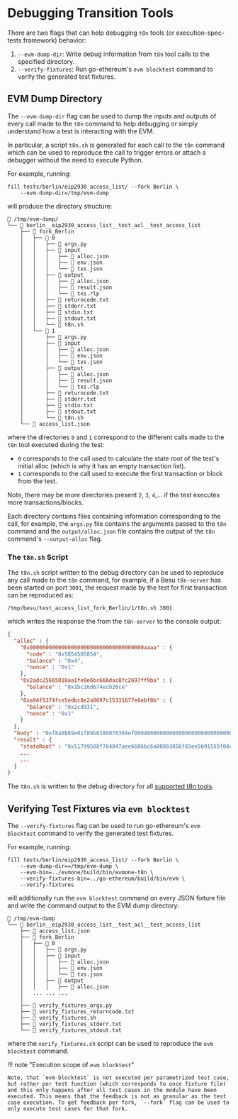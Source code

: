 # Debugging Transition Tools

There are two flags that can help debugging `t8n` tools (or execution-spec-tests framework) behavior:

1. `--evm-dump-dir`: Write debug information from `t8n` tool calls to the specified directory.
2. `--verify-fixtures`: Run go-ethereum's `evm blocktest` command to verify the generated test fixtures.

## EVM Dump Directory

The `--evm-dump-dir` flag can be used to dump the inputs and outputs of every call made to the `t8n` command to help debugging or simply understand how a test is interacting with the EVM.

In particular, a script `t8n.sh` is generated for each call to the `t8n` command which can be used to reproduce the call to trigger errors or attach a debugger without the need to execute Python.

For example, running:

```console
fill tests/berlin/eip2930_access_list/ --fork Berlin \
    --evm-dump-dir=/tmp/evm-dump
```

will produce the directory structure:

```text
📁 /tmp/evm-dump/
└── 📁 berlin__eip2930_access_list__test_acl__test_access_list
    ├── 📁 fork_Berlin
    │   ├── 📁 0
    │   │   ├── 📄 args.py
    │   │   ├── 📁 input
    │   │   │   ├── 📄 alloc.json
    │   │   │   ├── 📄 env.json
    │   │   │   └── 📄 txs.json
    │   │   ├── 📁 output
    │   │   │   ├── 📄 alloc.json
    │   │   │   ├── 📄 result.json
    │   │   │   └── 📄 txs.rlp
    │   │   ├── 📄 returncode.txt
    │   │   ├── 📄 stderr.txt
    │   │   ├── 📄 stdin.txt
    │   │   ├── 📄 stdout.txt
    │   │   └── 📄 t8n.sh
    │   └── 📁 1
    │       ├── 📄 args.py
    │       ├── 📁 input
    │       │   ├── 📄 alloc.json
    │       │   ├── 📄 env.json
    │       │   └── 📄 txs.json
    │       ├── 📁 output
    │       │   ├── 📄 alloc.json
    │       │   ├── 📄 result.json
    │       │   └── 📄 txs.rlp
    │       ├── 📄 returncode.txt
    │       ├── 📄 stderr.txt
    │       ├── 📄 stdin.txt
    │       ├── 📄 stdout.txt
    │       └── 📄 t8n.sh
    └── 📄 access_list.json
```

where the directories `0` and `1` correspond to the different calls made to the `t8n` tool executed during the test:

- `0` corresponds to the call used to calculate the state root of the test's initial alloc (which is why it has an empty transaction list).
- `1` corresponds to the call used to execute the first transaction or block from the test.

Note, there may be more directories present `2`, `3`, `4`,... if the test executes more transactions/blocks.

Each directory contains files containing information corresponding to the call, for example, the `args.py` file contains the arguments passed to the `t8n` command and the `output/alloc.json` file contains the output of the `t8n` command's `--output-alloc` flag.

### The `t8n.sh` Script

The `t8n.sh` script written to the debug directory can be used to reproduce any call made to the `t8n` command, for example, if a Besu `t8n-server` has been started on port `3001`, the request made by the test for first transaction can be reproduced as:

```console
/tmp/besu/test_access_list_fork_Berlin/1/t8n.sh 3001
```

which writes the response the from the `t8n-server` to the console output:

```json
{
  "alloc" : {
    "0x000000000000000000000000000000000000aaaa" : {
      "code" : "0x5854505854",
      "balance" : "0x4",
      "nonce" : "0x1"
    },
    "0x2adc25665018aa1fe0e6bc666dac8fc2697ff9ba" : {
      "balance" : "0x1bc16d674ecb26ce"
    },
    "0xa94f5374fce5edbc8e2a8697c15331677e6ebf0b" : {
      "balance" : "0x2cd931",
      "nonce" : "0x1"
    }
  },
  "body" : "0xf8a0b89e01f89b0180078304ef0094000000000000000000000000000000000000aaaa0180f838f7940000000000000000000000000000000000000000e1a0000000000000000000000000000000000000000000000000000000000000000001a02e16eb72206c93c471b5894800495ee9c64ae2d9823bcc4d6adeb5d9d9af0dd4a03be6691e933a0816c59d059a556c27c6753e6ce76d1e357b9201865c80b28df3",
  "result" : {
    "stateRoot" : "0x51799508f764047aee6606bc6a00863856f83ee5b91555f00c8a3cbdfbec5acb",
    ...
    ...
  }
}
```

The `t8n.sh` is written to the debug directory for all [supported t8n tools](../index.md#transition-tool-support).

## Verifying Test Fixtures via `evm blocktest`

The `--verify-fixtures` flag can be used to run go-ethereum's `evm blocktest` command to verify the generated test fixtures.

For example, running:

```console
fill tests/berlin/eip2930_access_list/ --fork Berlin \
    --evm-dump-dir==/tmp/evm-dump \
    --evm-bin=../evmone/build/bin/evmone-t8n \
    --verify-fixtures-bin=../go-ethereum/build/bin/evm \
    --verify-fixtures
```

will additionally run the `evm blocktest` command on every JSON fixture file and write the command output to the EVM dump directory:

```text
📂 /tmp/evm-dump
└── 📂 berlin__eip2930_access_list__test_acl__test_access_list
    ├── 📄 access_list.json
    ├── 📂 fork_Berlin
    │   ├── 📂 0
    │   │   ├── 📄 args.py
    │   │   ├── 📂 input
    │   │   │   ├── 📄 alloc.json
    │   │   │   ├── 📄 env.json
    │   │   │   └── 📄 txs.json
    │   │   ├── 📂 output
    │   │   │   ├── 📄 alloc.json
    │   ... ... ...
    │
    ├── 📄 verify_fixtures_args.py
    ├── 📄 verify_fixtures_returncode.txt
    ├── 📄 verify_fixtures.sh
    ├── 📄 verify_fixtures_stderr.txt
    └── 📄 verify_fixtures_stdout.txt
```
  
where the `verify_fixtures.sh` script can be used to reproduce the `evm blocktest` command.

!!! note "Execution scope of `evm blocktest`"

    Note, that `evm blocktest` is not executed per parametrized test case, but rather per test function (which corresponds to once fixture file) and this only happens after all test cases in the module have been executed. This means that the feedback is not as granular as the test case execution. To get feedback per fork, `--fork` flag can be used to only execute test cases for that fork.
